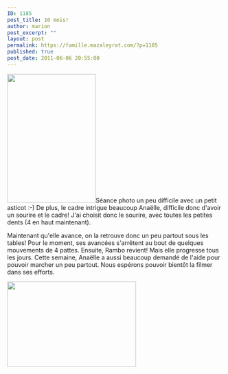 ```yaml
---
ID: 1185
post_title: 10 mois!
author: marion
post_excerpt: ""
layout: post
permalink: https://famille.mazaleyrat.com/?p=1185
published: true
post_date: 2011-06-06 20:55:00
---
```

<a href="http://famille.mazaleyrat.com/wp-content/uploads/2011/06/copie4.jpg"><img src="http://famille.mazaleyrat.com/wp-content/uploads/2011/06/copie4-206x300.jpg" alt="" title=":-)" width="206" height="300" class="alignleft size-medium wp-image-1186" /></a>Séance photo un peu difficile avec un petit asticot :-) De plus, le cadre intrigue beaucoup Anaëlle, difficile donc d'avoir un sourire et le cadre! J'ai choisit donc le sourire, avec toutes les petites dents (4 en haut maintenant).

Maintenant qu'elle avance, on la retrouve donc un peu partout sous les tables! 
Pour le moment, ses avancées s'arrêtent au bout de quelques mouvements de 4 pattes. Ensuite, Rambo revient! Mais elle progresse tous les jours. Cette semaine, Anaëlle a aussi beaucoup demandé de l'aide pour pouvoir marcher un peu partout. Nous espérons pouvoir bientôt la filmer dans ses efforts.

<a href="http://famille.mazaleyrat.com/wp-content/uploads/2011/06/4-pattes.jpg"><img src="http://famille.mazaleyrat.com/wp-content/uploads/2011/06/4-pattes-300x199.jpg" alt="" title="4 pattes" width="300" height="199" class="aligncenter size-medium wp-image-1187" /></a>